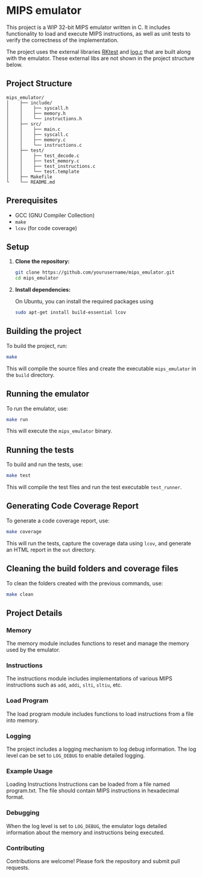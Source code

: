 # MIPS emulator

This project is a WIP 32-bit MIPS emulator written in C. It includes functionality to load and execute MIPS instructions, as well as unit tests to verify the correctness of the implementation.

The project uses the external libraries [RKtest](https://github.com/Warwolt/rktest) and [log.c](https://github.com/rxi/log.c) that are built along with the emulator. These external libs are not shown in the project structure below.

## Project Structure

```
mips_emulator/ 
│    ├── include/ 
│    │    ├── syscall.h 
│    │    ├── memory.h 
│    │    └── instructions.h 
│    ├── src/
│    │    ├── main.c
│    │    ├── syscall.c
│    │    ├── memory.c 
│    │    └── instructions.c 
│    ├── test/ 
│    │    ├── test_decode.c
│    │    ├── test_memory.c
│    │    ├── test_instructions.c
│    │    └── test.template
│    ├── Makefile 
└    └── README.md
```

## Prerequisites

- GCC (GNU Compiler Collection)
- `make`
- `lcov` (for code coverage)

## Setup

1. **Clone the repository:**

   ```sh
   git clone https://github.com/yourusername/mips_emulator.git
   cd mips_emulator
   ```

2. **Install dependencies:**

    On Ubuntu, you can install the required packages using

    ```sh
    sudo apt-get install build-essential lcov
    ```
## Building the project

To build the project, run:

```sh
make    
```
This will compile the source files and create the executable `mips_emulator` in the `build` directory.

## Running the emulator

To run the emulator, use:

```sh
make run    
```

This will execute the `mips_emulator` binary.

## Running the tests

To build and run the tests, use:

```sh
make test
```

This will compile the test files and run the test executable `test_runner`.

## Generating Code Coverage Report

To generate a code coverage report, use:

```sh
make coverage
```

This will run the tests, capture the coverage data using `lcov`, and generate an HTML report in the `out` directory.

## Cleaning the build folders and coverage files

To clean the folders created with the previous commands, use:

```sh
make clean
```
## Project Details

### Memory
The memory module includes functions to reset and manage the memory used by the emulator.

### Instructions
The instructions module includes implementations of various MIPS instructions such as `add`, `addi`, `slti`, `sltiu`, etc.

### Load Program
The load program module includes functions to load instructions from a file into memory.

### Logging
The project includes a logging mechanism to log debug information. The log level can be set to `LOG_DEBUG` to enable detailed logging.

### Example Usage
Loading Instructions
Instructions can be loaded from a file named program.txt. The file should contain MIPS instructions in hexadecimal format.

### Debugging
When the log level is set to `LOG_DEBUG`, the emulator logs detailed information about the memory and instructions being executed.

### Contributing
Contributions are welcome! Please fork the repository and submit pull requests.
